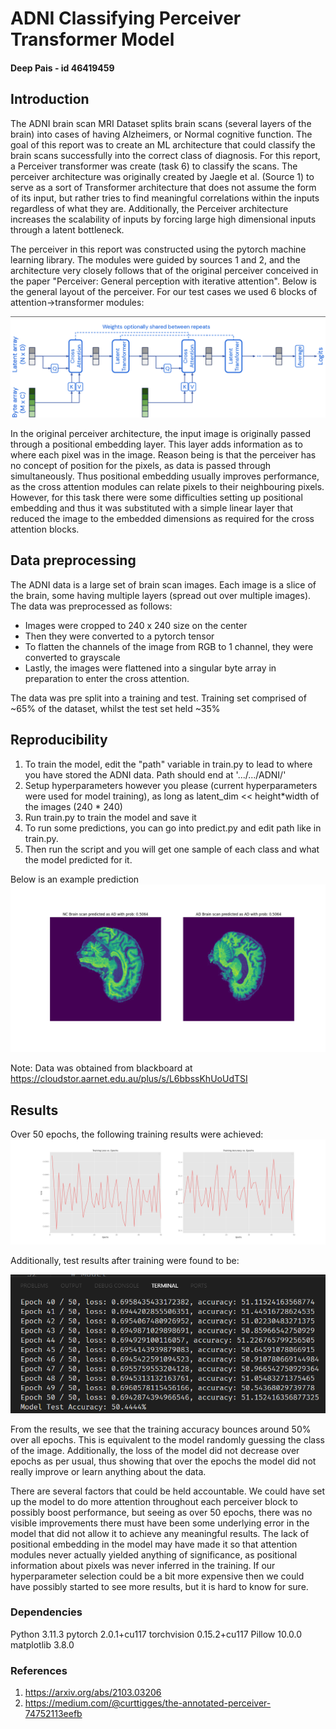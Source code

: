 # ADNI Classifying Perceiver Transformer Model
#### Deep Pais - id 46419459

## Introduction
The ADNI brain scan MRI Dataset splits brain scans (several layers of the brain) into cases of having Alzheimers, or Normal cognitive function. The goal of this report was to create an ML architecture that could classify the brain scans successfully into the correct class of diagnosis. For this report, a Perceiver transformer was create (task 6) to classify the scans. The perceiver architecture was originally created by Jaegle et al. (Source 1) to serve as a sort of Transformer architecture that does not assume the form of its input, but rather tries to find meaningful correlations within the inputs regardless of what they are. Additionally, the Perceiver architecture increases the scalability of inputs by forcing large high dimensional inputs through a latent bottleneck. 

The perceiver in this report was constructed using the pytorch machine learning library. The modules were guided by sources 1 and 2, and the architecture very closely follows that of the original perceiver conceived in the paper "Perceiver: General perception with iterative attention". Below is the general layout of the perceiver. For our test cases we used 6 blocks of attention->transformer modules:

![Perceiver Architecture](https://github.com/dcpais/PatternAnalysis-2023/blob/topic-recognition/recognition/s46419459%20ADNI%20Dataset%20Perceiver%20Transformer/figures/architecture.png?raw=true)

In the original perceiver architecture, the input image is originally passed through a positional embedding layer. This layer adds information as to where each pixel was in the image. Reason being is that the perceiver has no concept of position for the pixels, as data is passed through simultaneously. Thus positional embedding usually improves performance, as the cross attention modules can relate pixels to their neighbouring pixels. However, for this task there were some difficulties setting up positional embedding and thus it was substituted with a simple linear layer that reduced the image to the embedded dimensions as required for the cross attention blocks.

## Data preprocessing
The ADNI data is a large set of brain scan images. Each image is a slice of the brain, some having multiple layers (spread out over multiple images). The data was preprocessed as follows:
- Images were cropped to 240 x 240 size on the center
- Then they were converted to a pytorch tensor
- To flatten the channels of the image from RGB to 1 channel, they were converted to grayscale
- Lastly, the images were flattened into a singular byte array in preparation to enter the cross attention.

The data was pre split into a training and test. Training set comprised of ~65% of the dataset, whilst the test set held ~35%

## Reproducibility
1. To train the model, edit the "path" variable in train.py to lead to where you have stored the ADNI data. Path should end at '.../.../ADNI/'
2. Setup hyperparameters however you please (current hyperparameters were used for model training), as long as latent_dim << height*width of the images (240 * 240)
3. Run train.py to train the model and save it
4. To run some predictions, you can go into predict.py and edit path like in train.py. 
5. Then run the script and you will get one sample of each class and what the model predicted for it.

Below is an example prediction
![Example prediction](https://github.com/dcpais/PatternAnalysis-2023/blob/topic-recognition/recognition/s46419459%20ADNI%20Dataset%20Perceiver%20Transformer/figures/prediction.png?raw=true)

Note: Data was obtained from blackboard at https://cloudstor.aarnet.edu.au/plus/s/L6bbssKhUoUdTSI

## Results
Over 50 epochs, the following training results were achieved:
![Training results](https://github.com/dcpais/PatternAnalysis-2023/blob/topic-recognition/recognition/s46419459%20ADNI%20Dataset%20Perceiver%20Transformer/figures/lossaccplot.png?raw=true)

Additionally, test results after training were found to be:

![Test results](https://github.com/dcpais/PatternAnalysis-2023/blob/topic-recognition/recognition/s46419459%20ADNI%20Dataset%20Perceiver%20Transformer/figures/testacc.png?raw=true)

From the results, we see that the training accuracy bounces around 50% over all epochs. This is equivalent to the model randomly guessing the class of the image. 
Additionally, the loss of the model did not decrease over epochs as per usual, thus showing that over the epochs the model did not really improve or learn anything about the data.

There are several factors that could be held accountable. We could have set up the model to do more attention throughout each perceiver block to possibly boost performance, but seeing as over 50 epochs, there was no visible improvements there must have been some underlying error in the model that did not allow it to achieve any meaningful results. The lack of positional embedding in the model may have made it so that attention modules never actually yielded anything of significance, as positional information about pixels was never inferred in the training. If our hyperparameter selection could be a bit more expensive then we could have possibly started to see more results, but it is hard to know for sure.

### Dependencies
Python 3.11.3
pytorch 2.0.1+cu117
torchvision 0.15.2+cu117
Pillow 10.0.0
matplotlib 3.8.0

### References
1. https://arxiv.org/abs/2103.03206
2. https://medium.com/@curttigges/the-annotated-perceiver-74752113eefb

